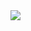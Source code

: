 <picture>
  <source
    srcset="https://github-readme-stats.vercel.app/api?username=brunosantosss&show_icons=true&theme=dark"
    media="(prefers-color-scheme: dark)"
  />
  <source
    srcset="https://github-readme-stats.vercel.app/api?username=brunosantosss&show_icons=true&bg_color=0d0d0d"
    media="(prefers-color-scheme: light), (prefers-color-scheme: no-preference)"
  />
  <img src="https://github-readme-stats.vercel.app/api?username=brunosantosss&show_icons=true" />
</picture>
